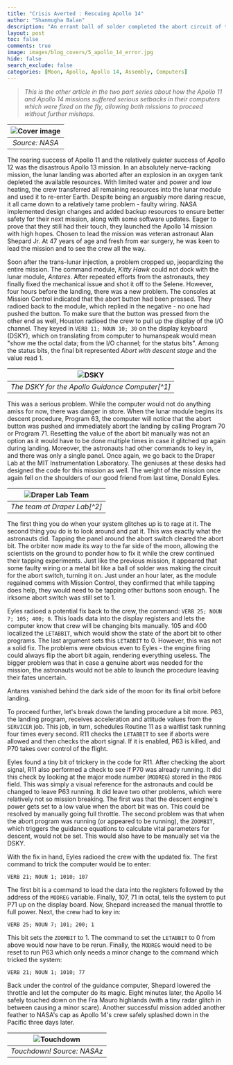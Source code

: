 ```yaml
---
title: "Crisis Averted : Rescuing Apollo 14"
author: "Shanmugha Balan"
description: "An errant ball of solder completed the abort circuit of the Apollo 14 landing before it even attempted to do so. Could the mission be rescued with barely any time to spare?"
layout: post
toc: false
comments: true
image: images/blog_covers/5_apollo_14_error.jpg
hide: false
search_exclude: false
categories: [Moon, Apollo, Apollo 14, Assembly, Computers]
---
```


> *This is the other article in the two part series about how the Apollo 11 and Apollo 14 missions suffered serious setbacks in their computers which were fixed on the fly, allowing both missions to proceed without further mishaps.*

|![Cover image](https://trac-bits-pilani.github.io/blog/images/blog_covers/5_apollo_14_error.jpg) | 
|:--:| 
| *Source: NASA* |

The roaring success of Apollo 11 and the relatively quieter success of Apollo 12 was the disastrous Apollo 13 mission. In an absolutely nerve-racking mission, the lunar landing was aborted after an explosion in an oxygen tank depleted the available resources. With limited water and power and low heating, the crew transferred all remaining resources into the lunar module and used it to re-enter Earth. Despite being an arguably more daring rescue, it all came down to a relatively tame problem - faulty wiring. NASA implemented design changes and added backup resources to ensure better safety for their next mission, along with some software updates. Eager to prove that they still had their touch, they launched the Apollo 14 mission with high hopes. Chosen to lead the mission was veteran astronaut Alan Shepard Jr. At 47 years of age and fresh from ear surgery, he was keen to lead the mission and to see the crew all the way. 

Soon after the trans-lunar injection, a problem cropped up, jeopardizing the entire mission. The command module, _Kitty Hawk_ could not dock with the lunar module, _Antares_. After repeated efforts from the astronauts, they finally fixed the mechanical issue and shot it off to the Selene. However, four hours before the landing, there was a new problem. The consoles at Mission Control indicated that the abort button had been pressed. They radioed back to the module, which replied in the negative - no one had pushed the button. To make sure that the button was pressed from the other end as well, Houston radioed the crew to pull up the display of the I/O channel. They keyed in `VERB 11; NOUN 10; 30` on the display keyboard (DSKY), which on translating from computer to humanspeak would mean "show me the octal data; from the I/O channel; for the status bits". Among the status bits, the final bit represented _Abort with descent stage_ and the value read 1. 

|![DSKY](https://cdn.arstechnica.net/wp-content/uploads/2020/01/Dsky.jpg) | 
|:--:| 
| *The DSKY for the Apollo Guidance Computer[^1]* |

This was a serious problem. While the computer would not do anything amiss for now, there was danger in store. When the lunar module begins its descent procedure, Program 63, the computer will notice that the abort button was pushed and immediately abort the landing by calling Program 70 or Program 71. Resetting the value of the abort bit manually was not an option as it would have to be done multiple times in case it glitched up again during landing. Moreover, the astronauts had other commands to key in, and there was only a single panel. Once again, we go back to the Draper Lab at the MIT Instrumentation Laboratory. The geniuses at these desks had designed the code for this mission as well. The weight of the mission once again fell on the shoulders of our good friend from last time, Donald Eyles. 

|![Draper Lab Team](https://wehackthemoon.com/sites/default/files/styles/hero_extra_large_1x_2000x_/public/media/photograph/60241.jpg?itok=yGB-1FPy) | 
|:--:| 
| *The team at Draper Lab[^2]* |

The first thing you do when your system glitches up is to rage at it. The second thing you do is to look around and pat it. This was exactly what the astronauts did. Tapping the panel around the abort switch cleared the abort bit. The orbiter now made its way to the far side of the moon, allowing the scientists on the ground to ponder how to fix it while the crew continued their tapping experiments. Just like the previous mission, it appeared that some faulty wiring or a metal bit like a ball of solder was making the circuit for the abort switch, turning it on. Just under an hour later, as the module regained comms with Mission Control, they confirmed that while tapping does help, they would need to be tapping other buttons soon enough. The irksome abort switch was still set to 1. 

Eyles radioed a potential fix back to the crew, the command:
`VERB 25; NOUN 7; 105; 400; 0`. This loads data into the display registers and lets the computer know that crew will be changing bits manually. 105 and 400 localized the `LETABBIT`, which would show the state of the abort bit to other programs. The last argument sets this `LETABBIT` to 0. However, this was not a solid fix. The problems were obvious even to Eyles - the engine firing could always flip the abort bit again, rendering everything useless. The bigger problem was that in case a genuine abort was needed for the mission, the astronauts would not be able to launch the procedure leaving their fates uncertain. 

Antares vanished behind the dark side of the moon for its final orbit before landing. 

To proceed further, let's break down the landing procedure a bit more. P63, the landing program, receives acceleration and attitude values from the `SERVICER` job. This job, in turn, schedules Routine 11 as a waitlist task running four times every second. R11 checks the `LETABBIT` to see if aborts were allowed and then checks the abort signal. If it is enabled, P63 is killed, and P70 takes over control of the flight. 

Eyles found a tiny bit of trickery in the code for R11. After checking the abort signal, R11 also performed a check to see if P70 was already running. It did this check by looking at the major mode number (`MODREG`) stored in the `PROG` field. This was simply a visual reference for the astronauts and could be changed to leave P63 running. It did leave two other problems, which were relatively not so mission breaking. The first was that the descent engine's power gets set to a low value when the abort bit was on. This could be resolved by manually going full throttle. The second problem was that when the abort program was running (or appeared to be running), the `ZOOMBIT`, which triggers the guidance equations to calculate vital parameters for descent, would not be set. This would also have to be manually set via the DSKY. 

With the fix in hand, Eyles radioed the crew with the updated fix. The first command to trick the computer would be to enter:

`VERB 21; NOUN 1; 1010; 107`

The first bit is a command to load the data into the registers followed by the address of the `MODREG` variable. Finally, 107, 71 in octal, tells the system to put P71 up on the display board. Now, Shepard increased the manual throttle to full power. Next, the crew had to key in:

`VERB 25; NOUN 7; 101; 200; 1`

This bit sets the `ZOOMBIT` to 1. The command to set the `LETABBIT` to 0 from above would now have to be rerun. Finally, the `MODREG` would need to be reset to run P63 which only needs a minor change to the command which tricked the system:

`VERB 21; NOUN 1; 1010; 77`

Back under the control of the guidance computer, Shepard lowered the throttle and let the computer do its magic. Eight minutes later, the Apollo 14 safely touched down on the Fra Mauro highlands (with a tiny radar glitch in between causing a minor scare). Another successful mission added another feather to NASA's cap as Apollo 14's crew safely splashed down in the Pacific three days later.

|![Touchdown](https://www.nasa.gov/sites/default/files/styles/full_width/public/thumbnails/image/apollo_14_csm_lunar_orbit_post_undocking_as14-66-09216.jpg?itok=KTd61LOF) | 
|:--:| 
| *Touchdown! Source: NASAz* |
